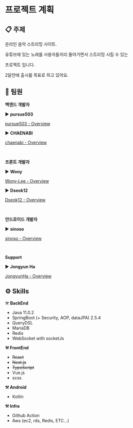 # 프로젝트 계획

## 📋 주제

온라인 음악 스트리밍 사이트. 

유튜브에 있는 노래를 사용자들끼리 돌아가면서 스트리밍 시킬 수 있는

프로젝트 입니다.

2달안에 출시를 목표로 하고 있어요.

## 🏢 팀원

**백엔드 개발자**

▶️ **pursue503**

[pursue503 - Overview](https://github.com/pursue503)

▶️ **CHAENABI**

[chaenabi - Overview](https://github.com/chaenabi)

<br>

**프론트 개발자**

▶️ **Wony**

[Wony-Lee - Overview](https://github.com/Wony-Lee)

▶️ **Dseok12**

[Dseok12 - Overview](https://github.com/Dseok12)

<br>

**안드로이드 개발자**

▶️ **sinoso**

[sinoso - Overview](https://github.com/sinoso)

<br>

**Support**

▶️ **Jongyun Ha**

[JongyunHa - Overview](https://github.com/JongyunHa)

## ⚙️ Skills

⚒️ **BackEnd**

- Java 11.0.2
- SpringBoot (+ Security, AOP, dataJPA) 2.5.4
- QueryDSL
- MariaDB
- Redis
- WebSocket with socketJs

**⚒️ FrontEnd**

- ~~React~~
- ~~Next.js~~
- ~~TypeScript~~
- Vue.js
- scss

**⚒️ Android**
- Kotlin

**⚒️ Infra**

- Github Action
- Aws (ec2, rds, Redis, ETC...)


